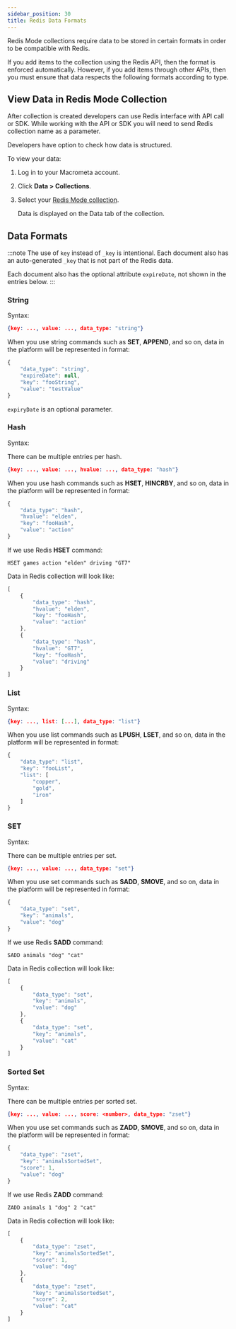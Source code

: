 ```yaml
---
sidebar_position: 30
title: Redis Data Formats
---
```


Redis Mode collections require data to be stored in certain formats in order to be compatible with Redis.

If you add items to the collection using the Redis API, then the format is enforced automatically. However, if you add items through other APIs, then you must ensure that data respects the following formats according to type.

## View Data in Redis Mode Collection

After collection is created developers can use Redis interface with API call or SDK.
While working with the API or SDK you will need to send Redis collection name as a parameter.

Developers have option to check how data is structured.

To view your data:

1. Log in to your Macrometa account.
2. Click **Data > Collections**.
3. Select your [Redis Mode collection](../../collections/redis-mode/index.md).

   Data is displayed on the Data tab of the collection.

## Data Formats

:::note
The use of `key` instead of `_key` is intentional. Each document also has an auto-generated `_key` that is not part of the Redis data.

Each document also has the optional attribute `expireDate`, not shown in the entries below.
:::

### String

Syntax:

```json
{key: ..., value: ..., data_type: "string"}
```

When you use string commands such as **SET**, **APPEND**, and so on, data in the platform will be represented in format:

```js
{
    "data_type": "string",
    "expireDate": null,
    "key": "fooString",
    "value": "testValue"
}
```

`expiryDate` is an optional parameter.

### Hash

Syntax:

There can be multiple entries per hash.

```json
{key: ..., value: ..., hvalue: ..., data_type: "hash"}
```

When you use hash commands such as **HSET**, **HINCRBY**, and so on, data in the platform will be represented in format:

```js
{
    "data_type": "hash",
    "hvalue": "elden",
    "key": "fooHash",
    "value": "action"
}
```

If we use Redis **HSET** command:

`HSET games action "elden" driving "GT7"`

Data in Redis collection will look like:

```js
[
	{
		"data_type": "hash",
		"hvalue": "elden",
		"key": "fooHash",
		"value": "action"
	},
	{
		"data_type": "hash",
		"hvalue": "GT7",
		"key": "fooHash",
		"value": "driving"
	}
]
```

### List

Syntax:

```json
{key: ..., list: [...], data_type: "list"}
```

When you use list commands such as **LPUSH**, **LSET**, and so on, data in the platform will be represented in format:

```js
{
    "data_type": "list",
    "key": "fooList",
    "list": [
        "copper",
        "gold",
        "iron"
    ]
}
```

### SET

Syntax:

There can be multiple entries per set.

```json
{key: ..., value: ..., data_type: "set"}
```

When you use set commands such as **SADD**, **SMOVE**, and so on, data in the platform will be represented in format:

```js
{
    "data_type": "set",
    "key": "animals",
    "value": "dog"
}
```

If we use Redis **SADD** command:

`SADD animals "dog" "cat"`

Data in Redis collection will look like:

```js
[
	{
		"data_type": "set",
		"key": "animals",
		"value": "dog"
	},
	{
		"data_type": "set",
		"key": "animals",
		"value": "cat"
	}
]
```

### Sorted Set

Syntax:

There can be multiple entries per sorted set.

```json
{key: ..., value: ..., score: <number>, data_type: "zset"}
```

When you use set commands such as **ZADD**, **SMOVE**, and so on, data in the platform will be represented in format:

```js
{
    "data_type": "zset",
    "key": "animalsSortedSet",
    "score": 1,
    "value": "dog"
}
```

If we use Redis **ZADD** command:

`ZADD animals 1 "dog" 2 "cat"`

Data in Redis collection will look like:

```js
[
	{
		"data_type": "zset",
		"key": "animalsSortedSet",
		"score": 1,
		"value": "dog"
	},
	{
		"data_type": "zset",
		"key": "animalsSortedSet",
		"score": 2,
		"value": "cat"
	}
]
```